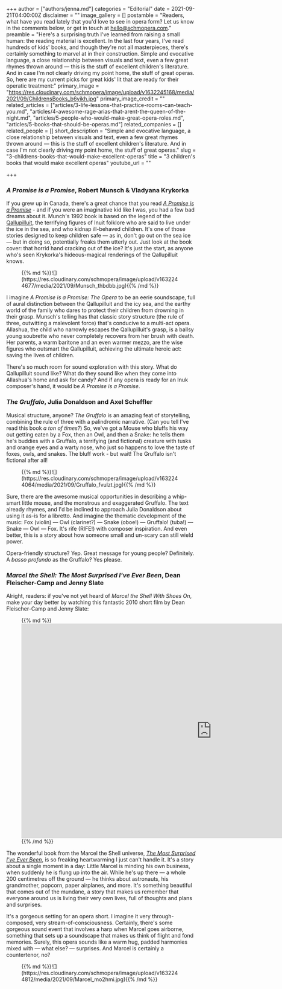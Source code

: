 +++
author = ["authors/jenna.md"]
categories = "Editorial"
date = 2021-09-21T04:00:00Z
disclaimer = ""
image_gallery = []
postamble = "Readers, what have you read lately that you'd love to see in opera form? Let us know in the comments below, or get in touch at [hello@schmopera.com](mailto:hello@schmopera.com)."
preamble = "Here's a surprising truth I've learned from raising a small human: the reading material is excellent. In the last four years, I've read hundreds of kids' books, and though they're not all masterpieces, there's certainly something to marvel at in their construction. Simple and evocative language, a close relationship between visuals and text, even a few great rhymes thrown around — this is the stuff of excellent children's literature. And in case I'm not clearly driving my point home, the stuff of great operas. So, here are my current picks for great kids' lit that are ready for their operatic treatment:"
primary_image = "https://res.cloudinary.com/schmopera/image/upload/v1632245168/media/2021/09/ChildrensBooks_b6yikh.jpg"
primary_image_credit = ""
related_articles = ["articles/3-life-lessons-that-practice-rooms-can-teach-you.md", "articles/4-awesome-rage-arias-that-arent-the-queen-of-the-night.md", "articles/5-people-who-would-make-great-opera-roles.md", "articles/5-books-that-should-be-operas.md"]
related_companies = []
related_people = []
short_description = "Simple and evocative language, a close relationship between visuals and text, even a few great rhymes thrown around — this is the stuff of excellent children's literature. And in case I'm not clearly driving my point home, the stuff of great operas."
slug = "3-childrens-books-that-would-make-excellent-operas"
title = "3 children's books that would make excellent operas"
youtube_url = ""

+++
### _A Promise is a Promise_, Robert Munsch & Vladyana Krykorka

If you grew up in Canada, there's a great chance that you read [_A Promise is a Promise_](https://robertmunsch.com/book/a-promise-is-a-promise-2) - and if you were an imaginative kid like I was, you had a few bad dreams about it. Munch's 1992  book is based on the legend of the [Qallupilluit](https://en.wikipedia.org/wiki/Qallupilluit), the terrifying figures of Inuit folklore who are said to live under the ice in the sea, and who kidnap ill-behaved children. It's one of those stories designed to keep children safe — as in, don't go out on the sea ice — but in doing so, potentially freaks them utterly out. Just look at the book cover: that horrid hand cracking out of the ice? It's just the start, as anyone who's seen Krykorka's hideous-magical renderings of the Qallupilluit knows.

<figure data-type="image">{{% md %}}![](https://res.cloudinary.com/schmopera/image/upload/v1632244677/media/2021/09/Munsch_thbdbb.jpg){{% /md %}}

</figure>

I imagine _A Promise is a Promise: The Opera_ to be an eerie soundscape, full of aural distinction between the Qallupilluit and the icy sea, and the earthy world of the family who dares to protect their children from drowning in their grasp. Munsch's telling has that classic story structure (the rule of three, outwitting a malevolent force) that's conducive to a multi-act opera. Allashua, the child who narrowly escapes the Qallupilluit's grasp, is a ballsy young soubrette who never completely recovers from her brush with death. Her parents, a warm baritone and an even warmer mezzo, are the wise figures who outsmart the Qallupilluit, achieving the ultimate heroic act: saving the lives of children.

There's so much room for sound exploration with this story. What do Qallupilluit sound like? What do they sound like when they come into Allashua's home and ask for candy? And if any opera is ready for an Inuk composer's hand, it would be _A Promise is a Promise_.

### _The Gruffalo_, Julia Donaldson and Axel Scheffler

Musical structure, anyone? _The Gruffalo_ is an amazing feat of storytelling, combining the rule of three with a palindromic narrative. (Can you tell I've read this book _a ton of times?_) So, we've got a Mouse who bluffs his way out getting eaten by a Fox, then an Owl, and then a Snake: he tells them he's buddies with a Gruffalo, a terrifying (and fictional) creature with tusks and orange eyes and a warty nose, who just so happens to love the taste of foxes, owls, and snakes. The bluff work - but wait! The Gruffalo isn't fictional after all!

<figure data-type="image">{{% md %}}![](https://res.cloudinary.com/schmopera/image/upload/v1632244064/media/2021/09/Gruffalo_fvulzt.jpg){{% /md %}}

</figure>

Sure, there are the awesome musical opportunities in describing a whip-smart little mouse, and the monstrous and exaggerated Gruffalo. The text already rhymes, and I'd be inclined to approach Julia Donaldson about using it as-is for a libretto. And imagine the thematic development of the music: Fox (violin) — Owl (clarinet?) — Snake (oboe!) — Gruffalo! (tuba!) — Snake — Owl — Fox. It's rife (RIFE!) with composer inspiration. And even better, this is a story about how someone small and un-scary can still wield power.

Opera-friendly structure? Yep. Great message for young people? Definitely. A _basso profundo_ as the Gruffalo? Yes please.

### _Marcel the Shell: The Most Surprised I've Ever Been_, Dean Fleischer-Camp and Jenny Slate

Alright, readers: if you've not yet heard of _Marcel the Shell With Shoes On_, make your day better by watching this fantastic 2010 short film by Dean Fleischer-Camp and Jenny Slate:

<figure data-type="video">{{% md %}}<iframe width="1010" height="568" src="https://www.youtube.com/embed/VF9-sEbqDvU" title="YouTube video player" frameborder="0" allow="accelerometer; autoplay; clipboard-write; encrypted-media; gyroscope; picture-in-picture" allowfullscreen></iframe>{{% /md %}}

</figure>

The wonderful book from the Marcel the Shell universe, [_The Most Surprised I've Ever Been_](https://www.penguinrandomhouse.ca/books/311550/marcel-the-shell-the-most-surprised-ive-ever-been-by-jenny-slate-and-dean-fleischer-camp/9780698198999), is so freaking heartwarming I just can't handle it. It's a story about a single moment in a day: Little Marcel is minding his own business, when suddenly he is flung up into the air. While he's up there — a whole 200 centimetres off the ground — he thinks about astronauts, his grandmother, popcorn, paper airplanes, and more. It's something beautiful that comes out of the mundane, a story that makes us remember that everyone around us is living their very own lives, full of thoughts and plans and surprises.

It's a gorgeous setting for an opera short. I imagine it very through-composed, very stream-of-consciousness. Certainly, there's some gorgeous sound event that involves a harp when Marcel goes airborne, something that sets up a soundscape that makes us think of flight and fond memories. Surely, this opera sounds like a warm hug, padded harmonies mixed with — what else? — surprises. And Marcel is certainly a countertenor, no?

<figure data-type="image">{{% md %}}![](https://res.cloudinary.com/schmopera/image/upload/v1632244812/media/2021/09/Marcel_mo2hmi.jpg){{% /md %}}

</figure>